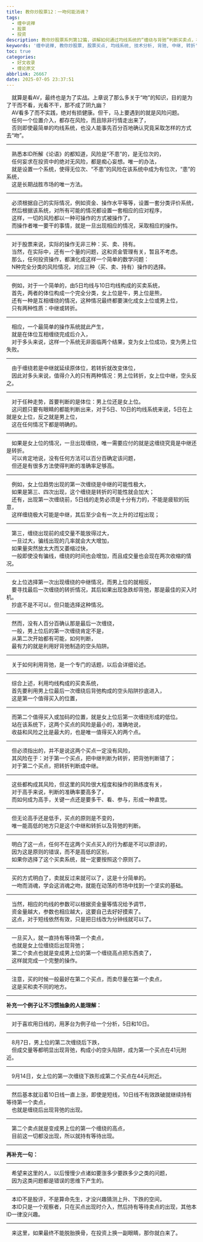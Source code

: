 ```yaml
---
title: 教你炒股票12：一吻何能消魂？
tags:
  - 缠中说禅
  - 股票
  - 投资
description: 教你炒股票系列第12篇，讲解如何通过均线系统的“缠绕与背驰”判断买卖点，构建稳定的操作系统与应对策略。
keywords: '缠中说禅, 教你炒股票, 股票买点, 均线系统, 技术分析, 背驰, 中继, 转折'
toc: true
categories:
  - 好文收录
  - 缠论原文
abbrlink: 26667
date: 2025-07-05 23:37:51
---
```


　就算是看AV，最终也是为了实战。上章说了那么多关于“吻”的知识，目的是为了干而不看，光看不干，那不成了阴九幽？  
　AV看多了而不实践，绝对有损健康。但干，马上要遇到的就是风险问题。  
　任何一个位置介入，都存在风险，而且除非行情走出来了，  
　否则即使最简单的均线系统，也没人能事先百分百地确认究竟采取怎样的方式去“吻”。

---
<!-- more -->

　熟悉本ID所解《论语》的都知道，风险是“不患”的，是无位次的，  
　任何妄求在投资中的绝对无风险，都是痴心妄想。唯一的办法，  
　就是设置一个系统，使得无位次、“不患”的风险在该系统中成为有位次，“患”的系统，  
　这是长期战胜市场的唯一方法。

---

　必须根据自己的实际情况，例如资金、操作水平等等，设置一套分类评价系统，  
　然后根据该系统，对所有可能的情况都设置一套相应的应对程序，  
　这样，一切的风险都以一种可操作的方式被操作了。  
　而操作者唯一要干的事情，就是一旦出现相应的情况，采取相应的操作。

---

　对于股票来说，实际的操作无非三种：买、卖、持有。  
　当然，在实际中，还有一个量的问题，这和资金管理有关，暂且不考虑。  
　那么，任何投资操作，都演化成这样一个简单的数学问题：  
　N种完全分类的风险情况，对应三种（买、卖、持有）操作的选择。

---

　例如，对于一个简单的，由5日均线与10日均线构成的买卖系统，  
　首先，两者的体位构成一个完全分类，女上位是牛，男上位是熊，  
　还有一种是互相缠绕的情况，这种情况最终都要演化成女上位或男上位，  
　只有两种性质：中继或转折。

---

　相应，一个最简单的操作系统就此产生，  
　就是在体位互相缠绕完成后介入，  
　对于多头来说，这样一个系统无非面临两个结果，变为女上位成功，变为男上位失败。

---

　由于缠绕若是中继就延续原体位，若转折就改变体位，  
　因此对多头来说，值得介入的只有两种情况：男上位转折，女上位中继，空头反之。

---

　对于任种走势，首要判断的是体位：男上位还是女上位。  
　这问题只要有眼睛的都能判断出来，对于5日、10日的均线系统来说，5日在上就是女上位，反之就是男上位，  
　这在任何情况下都是明确的。

---

　如果是女上位的情况，一旦出现缠绕，唯一需要应付的就是这缠绕究竟是中继还是转折。  
　可以肯定地说，没有任何方法可以百分百确定该问题，  
　但还是有很多方法使得判断的准确率足够高。

---

　例如，女上位趋势出现的第一次缠绕是中继的可能性极大，  
　如果是第三、四次出现，这个缠绕是转折的可能性就会加大；  
　还有，出现第一次缠绕前，5日线的走势必须是十分有力的，不能是疲软的玩意，  
　这样缠绕极大可能是中继，其后至少会有一次上升的过程出现；

---

　第三，缠绕出现前的成交量不能放得过大，  
　一旦过大，骗线出现的几率就会大大增加，  
　如果量突然放太大而又萎缩过快，  
　一般即使没有骗线，缠绕的时间也会增加，而且成交量也会现在两次收缩的情况。

---

　女上位选择第一次出现缠绕的中继情况，而男上位的就相反，  
　要寻找最后一次缠绕的转折情况，其后如果出现急跌却背弛，那是最佳的买入时机。  
　抄底不是不可以，但只能选择这种情况。

---

　然而，没有人百分百确认那是最后一次缠绕，  
　一般，男上位后的第一次缠绕肯定不是，  
　从第二次开始都有可能，如何判断，  
　最有力的就是利用好背弛制造的空头陷阱。

---

　关于如何利用背弛，是一个专门的话题，以后会详细论述。

---

　综合上述，利用均线构成的买卖系统，  
　首先要利用男上位最后一次缠绕后背弛构成的空头陷阱抄底进入，  
　这是第一个值得买入的位置，

---

　而第二个值得买入或加码的位置，就是女上位后第一次缠绕形成的低位。  
　站在该系统下，这两个买点的风险是最小的，准确地说，  
　收益和风险之比是最大的，也是唯一值得买入的两个点。

---

　但必须指出的，并不是说这两个买点一定没有风险，  
　其风险在于：对于第一个买点，把中继判断为转折，把背弛判断错了；  
　对于第二个买点，把转折判断成中继。

---

　这些都构成其风险，但这里的风险很大程度和操作的熟练度有关，  
　对于高手来说，判断的准确率要高多了，  
　而如何成为高手，关键一点还是要多干、看、参与，形成一种直觉。

---

　但无论高手还是低手，买点的原则是不变的，  
　唯一能高低的地方只是这个中继和转折以及背弛的判断。

---

　明白了这一点，任何不在这两个买点买入的行为都是不可以原谅的，  
　因为这是原则的错误，而不是高低的区别，  
　如果你选择了这个买卖系统，就一定要按照这个原则了。

---

　买的方式明白了，卖就反过来就可以了，这是十分简单的。  
　一吻而消魂，学会这消魂之吻，就能在动荡的市场中找到一个坚实的基础。

---

　当然，相应的均线的参数可以根据资金量等情况给予调节，  
　资金量越大，参数也相应越大，这要自己去好好摸索了。  
　这点，对于短线依然有效，只是把日线改为分钟线就可以了。

---

　一旦买入，就一直持有等待第一个卖点，  
　也就是女上位缠绕后出现背弛；  
　第二个卖点也就是变成男上位的第一个缠绕高点把东西卖了，  
　这样就完成一个完整的操作。

---

　注意，买的时候一般最好在第二个买点，而卖尽量在第一个卖点，  
　这是买和卖不同的地方。

---

**补充一个例子让不习惯抽象的人能理解：**

---

　对于喜欢用日线的，用茅台为例子给一个分析，5日和10日。

---

　8月7日，男上位的第二次缠绕后下跌，  
　但成交量等都明显出现背弛，构成小的空头陷阱，成为第一个买点在41元附近。

---

　9月14日，女上位的第一次缠绕下跌形成第二个买点在44元附近。

---

　然后基本就沿着10日线一直上涨，即使是短线，10日线不有效跌破就继续持有等待第一个卖点，  
　也就是缠绕后出现背弛的出现。

---

　第二个卖点就是变成男上位的第一个缠绕的高点，  
　目前这一切都没出现，所以就持有等待出现。

---

**再补充一句：**

---

　希望来这里的人，以后慢慢少点诸如要涨多少要跌多少之类的问题，  
　因为这类问题都是错误的思维下产生的。

---

　本ID不是股评，不是算命先生，才没兴趣猜测上升、下跌的空间，  
　本ID只是一个观察者，只在买点出现时介入，然后持有等待卖点的出现，其他本ID一律没兴趣。

---

　来这里，如果最终不能脱胎换骨，在投资上换一副眼睛，那你就白来了。
